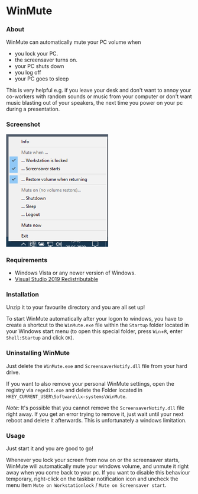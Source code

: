 # WinMute #

### About ###
WinMute can automatically mute your PC volume when

* you lock your PC.
* the screensaver turns on.
* your PC shuts down
* you log off
* your PC goes to sleep

This is very helpful e.g. if you leave your desk and don't want to annoy your co-workers with random sounds or music from your computer or don't want music blasting out of your speakers, the next time you power on your pc during a presentation.

### Screenshot ###
![Screenshot of WinMute](https://raw.githubusercontent.com/lx-s/WinMute/master/Dist/screenshot.png? "Screenshot of WinMute")

### Requirements ###
* Windows Vista or any newer version of Windows.
* [Visual Studio 2019 Redistributable](https://support.microsoft.com/help/2977003/the-latest-supported-visual-c-downloads)

### Installation ###
Unzip it to your favourite directory and you are all set up!

To start WinMute automatically after your logon to windows, you have to create a shortcut to the `WinMute.exe` file within the `Startup` folder located in your Windows start menu (to open this special folder, press `Win`+`R`, enter `Shell:Startup` and click `OK`).

### Uninstalling WinMute ###
Just delete the `WinMute.exe` and `ScreensaverNotify.dll` file from your hard drive.

If you want to also remove your personal WinMute settings, open the registry via `regedit.exe` and delete the Folder located in `HKEY_CURRENT_USER\Software\lx-systems\WinMute`.

*Note:* It's possible that you cannot remove the `ScreensaverNotify.dll` file right away. If you get an error trying to remove it, just wait until your next reboot and delete it afterwards. This is unfortunately a windows limitation.

### Usage ###
Just start it and you are good to go!

Whenever you lock your screen from now on or the screensaver starts, WinMute will automatically mute your windows volume, and unmute it right away when you come back to your pc.
If you want to disable this behaviour temporary, right-click on the taskbar notification icon and uncheck the menu item `Mute on Workstationlock` / `Mute on Screensaver start`.

